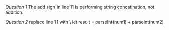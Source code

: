 *Question 1*
The add sign in line 11 is performing string concatination, not addition.

*Question 2*
replace line 11 with \ let result = parseInt(num1) + parseInt(num2)